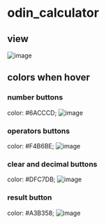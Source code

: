 # odin_calculator

## view

![image](https://github.com/IgnisTynka/odin_calculator/assets/93093005/90cfab2e-a5f1-4210-8563-feb37fd75d05)

## colors when hover

### number buttons
color: #6ACCCD;
![image](https://github.com/IgnisTynka/odin_calculator/assets/93093005/920ca1da-8c3a-419f-a812-bdbbdf8ce194)

### operators buttons
color: #F4B6BE;
![image](https://github.com/IgnisTynka/odin_calculator/assets/93093005/f7d12939-74a3-47fa-b11b-312148c7f82e)

### clear and decimal buttons
color: #DFC7DB;
![image](https://github.com/IgnisTynka/odin_calculator/assets/93093005/5cf66817-c56f-4a55-9520-ef6231afdcbe)

### result button
color: #A3B358;
![image](https://github.com/IgnisTynka/odin_calculator/assets/93093005/844418a9-b9f8-45cb-ad7f-153df33e97e1)
